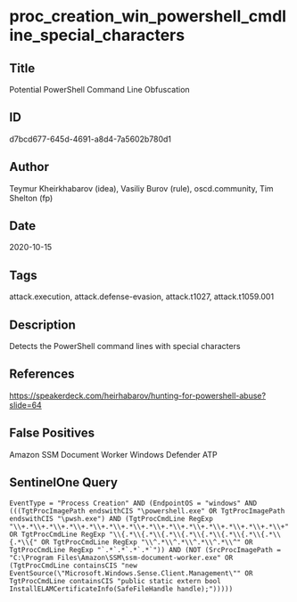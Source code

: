# proc_creation_win_powershell_cmdline_special_characters

## Title
Potential PowerShell Command Line Obfuscation

## ID
d7bcd677-645d-4691-a8d4-7a5602b780d1

## Author
Teymur Kheirkhabarov (idea), Vasiliy Burov (rule), oscd.community, Tim Shelton (fp)

## Date
2020-10-15

## Tags
attack.execution, attack.defense-evasion, attack.t1027, attack.t1059.001

## Description
Detects the PowerShell command lines with special characters

## References
https://speakerdeck.com/heirhabarov/hunting-for-powershell-abuse?slide=64

## False Positives
Amazon SSM Document Worker
Windows Defender ATP

## SentinelOne Query
```
EventType = "Process Creation" AND (EndpointOS = "windows" AND (((TgtProcImagePath endswithCIS "\powershell.exe" OR TgtProcImagePath endswithCIS "\pwsh.exe") AND (TgtProcCmdLine RegExp "\\+.*\\+.*\\+.*\\+.*\\+.*\\+.*\\+.*\\+.*\\+.*\\+.*\\+.*\\+.*\\+.*\\+" OR TgtProcCmdLine RegExp "\\{.*\\{.*\\{.*\\{.*\\{.*\\{.*\\{.*\\{.*\\{.*\\{" OR TgtProcCmdLine RegExp "\\^.*\\^.*\\^.*\\^.*\\^" OR TgtProcCmdLine RegExp "`.*`.*`.*`.*`")) AND (NOT (SrcProcImagePath = "C:\Program Files\Amazon\SSM\ssm-document-worker.exe" OR (TgtProcCmdLine containsCIS "new EventSource(\"Microsoft.Windows.Sense.Client.Management\"" OR TgtProcCmdLine containsCIS "public static extern bool InstallELAMCertificateInfo(SafeFileHandle handle);")))))

```